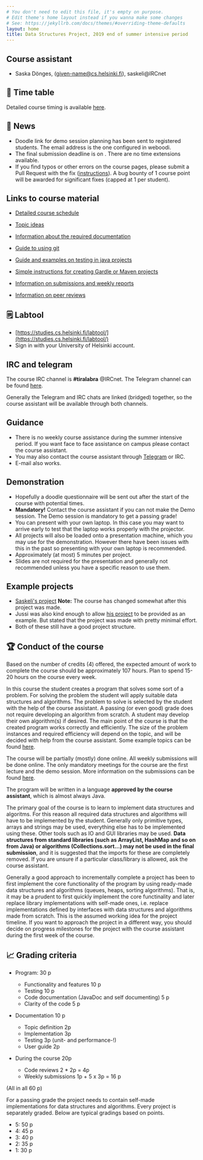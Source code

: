 ```yaml
---
# You don't need to edit this file, it's empty on purpose.
# Edit theme's home layout instead if you wanna make some changes
# See: https://jekyllrb.com/docs/themes/#overriding-theme-defaults
layout: home
title: Data Structures Project, 2019 end of summer intensive period
---
```

<script src="../assets/fuu.js"></script>
## Course assistant

* Saska Dönges, (given-name@cs.helsinki.fi), saskeli@IRCnet

## 📅 Time table

Detailed course timing is available [here](timing/).

<script>
    script = document.scripts[document.scripts.length - 1];
    script.parentElement.insertBefore(makeCalendarEn(), script);
</script>

## 📣 News

<!-- * Time an place for demonstration sessions has been set. Contact a course assistant if you can't make either of the options.
 *  First round of code review have been released. Check out labtool for links to repositories to review.
 * Workshop for 8.2. mostly cancelled. Someone may be around for general algorith workshop stuff. If you have lab specific concerns I should be reachable through irc or e-mail.
 * Labtool should now work!-->
 * Doodle link for demo session planning has been sent to registered students. The email address is the one configured in weboodi.
 * The final submission deadline is on <script>document.write(enString(timing["end"].date));</script>. There are no time extensions available.
 * If you find typos or other errors on the course pages, please submit a Pull Request with the fix ([instructions]( 	bug_bounty.md)). A bug bounty of 1 course point will be awarded for significant fixes (capped at 1 per student).

## Links to course material

* [Detailed course schedule](timing/)

* [Topic ideas](topics)

* [Information about the required documentation](documentation/)

* [Guide to using git](git/)

* [Guide and examples on testing in java projects](https://github.com/TiraLabra/Testing-and-rmq)

* [Simple instructions for creating Gardle or Maven projects](maven-gradle/)

* [Information on submissions and weekly reports](submissions/)

* [Information on peer reviews](peer_review/)

## 🗒️ Labtool

 * [https://studies.cs.helsinki.fi/labtool/](https://studies.cs.helsinki.fi/labtool/)
 * Sign in with your University of Helsinki account.

## IRC and telegram
The course IRC channel is **#tiralabra** @IRCnet.
The Telegram channel can be found [here](https://t.me/tkttiralabra).

Generally the Telegram and IRC chats are linked (bridged) together, so the course assistant will be available through both channels.

## Guidance

* There is no weekly course assistance during the summer intensive period. If you want face to face assistance on campus please contact the course assistant.<!--Primarily the course assistant will be available on Fridays 15-18 in class BK107.-->
* You may also contact the course assistant through [Telegram](https://t.me/tkttiralabra) or IRC.
* E-mail also works.

<!--### Algorithm workshop

* The primary guidance for the course is organized in conjunction with the [algorithm workshop](https://courses.helsinki.fi/en/tkt20000/126082463) on Fridays (BK107 15-18).
* You can attend the algorithm workshow at other times as well to get help with data structures or algorithms. The assistant may not be able to help you with course specific things other than on Fridays.
-->
## Demonstration

* <!--Time and place: Monday 6.5. 10-12 D122.-->Hopefully a doodle questionnaire will be sent out after the start of the course with potential times.
* **Mandatory!** Contact the course assistant if you can not make the Demo session. The Demo session is mandatory to get a passing grade!
* You can present with your own laptop. In this case you may want to arrive early to test that the laptop works properly with the projector.
* All projects will also be loaded onto a presentation machine, which you may use for the demonstration. However there have been issues with this in the past so presenting with your own laptop is recommended.
* Approximately (at most) 5 minutes per project.
* Slides are not required for the presentation and generally not recommended unless you have a specific reason to use them.

## Example projects

* [Saskeli's project](https://github.com/saskeli/NonogramSolver_TiRa) **Note:** The course has changed somewhat after this project was made.
* Jussi was also kind enough to allow [his project](https://github.com/yussiv/Compress) to be provided as an example. But stated that the project was made with pretty minimal effort.
* Both of these still have a good project structure.

## 🏆 Conduct of the course
Based on the number of credits (4) offered, the expected amount of work to complete the course should be approximately 107 hours. Plan to spend 15-20 hours on the course every week.

In this course the student creates a program that solves some sort of a problem. For solving the problem the student will apply suitable data structures and algorithms. The problem to solve is selected by the student with the help of the course assistant. A passing (or even good) grade does not require developing an algorithm from scratch. A student may develop their own algorithm(s) if desired. The main point of the course is that the created program works correctly and efficiently. The size of the problem instances and required efficiency will depend on the topic, and will be decided with help from the course assistant. Some example topics can be found [here](topics/).

The course will be partially (mostly) done online. All weekly submissions will be done online. The only mandatory meetings for the course are the first lecture and the demo session. More information on the submissions can be found [here](submissions/).

The program will be written in a language **approved by the course assistant**, which is almost always Java.

The primary goal of the course is to learn to implement data structures and algoritms. For this reason all required data structures and algorithms will have to be implemented by the student. Generally only primitive types, arrays and strings may be used, everything else has to be implemented using these. Other tools such as IO and GUI libraries may be used. **Data structures from standard libraries (such as ArrayList, HashMap and so on from Java) or algorithms (Collections.sort...) may not be used in the final submission**, and it is suggested that the imports for these are completely removed. If you are unsure if a particular class/library is allowed, ask the course assistant.

Generally a good approach to incrementally complete a project has been to first implement the core functionality of the program by using ready-made data structures and algorithms (queues, heaps, sorting algorithms). That is, it may be a prudent to first quickly implement the core functinality and later replace library implementations with self-made ones, i.e. replace implementations defined by interfaces with data structures and algorithms made from scratch. This is the assumed working idea for the project timeline. If you want to approach the project in a different way, you should decide on progress milestones for the project with the course assistant during the first week of the course.

## 📈 Grading criteria
* Program: 30 p
   * Functionality and features 10 p
   * Testing 10 p
   * Code documentation (JavaDoc and self documenting) 5 p
   * Clarity of the code 5 p

* Documentation 10 p
   * Topic definition 2p
   * Implementation 3p
   * Testing 3p (unit- and performance-!)
   * User guide 2p

* During the course 20p
    * Code reviews 2 * 2p = 4p
    * Weekly submissions 1p + 5 x 3p = 16 p

(All in all 60 p)

For a passing grade the project needs to contain self-made implementations for data structures and algorithms. Every project is separately graded. Below are typical gradings based on points.

* 5: 50 p
* 4: 45 p
* 3: 40 p
* 2: 35 p
* 1: 30 p
